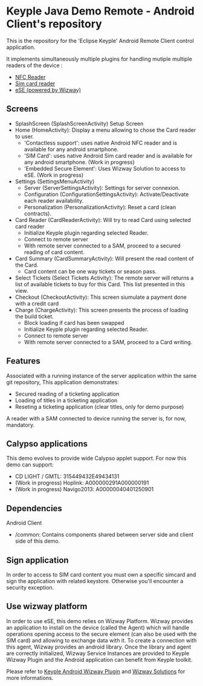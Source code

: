 # Keyple Java Demo Remote - Android Client's repository

This is the repository for the 'Eclipse Keyple' Android Remote Client control application.

It implements simultaneously multiple plugins for handling mutiple multiple readers of the device :

* [NFC Reader](https://github.com/calypsonet/keyple-android-plugin-nfc/)
* [Sim card reader](https://github.com/calypsonet/keyple-android-plugin-omapi/)
* [eSE (powered by Wizway)](https://github.com/calypsonet/keyple-android-plugin-wizway/)

## Screens

- SplashScreen (SplashScreenActivity) Setup Screen
- Home (HomeActivity): Display a menu allowing to chose the Card reader to user.
    - 'Contactless support': uses native Android NFC reader and is available for any android smartphone.
    - 'SIM Card': uses native Android Sim card reader and is available for any android smartphone. (Work in progress)
    - 'Embedded Secure Element': Uses Wizway Solution to access to eSE. (Work in progress)     
- Settings (SettingsMenuActivity)
    - Server (ServerSettingsActivity): Settings for server connexion.
    - Configuration (ConfigurationSettingsActivity): Activate/Deactivate each reader availability.
    - Personalization (PersonalizationActivity): Reset a card (clean contracts).
- Card Reader (CardReaderActivity): Will try to read Card using selected card reader
    - Initialize Keyple plugin regarding selected Reader.
    - Connect to remote server
    - With remote server connected to a SAM, proceed to a secured reading of card content.
- Card Summary (CardSummaryActivity): Will present the read content of the Card.
    - Card content can be one way tickets or season pass.
- Select Tickets (Select Tickets Activity): The remote server will returns a list of available tickets to buy for this Card. This list presented in this view.
- Checkout (CheckoutActivity): This screen siumulate a payment done with a credit card
- Charge (ChargeActivity): This screen presents the process of loading the build ticket.
    - Block loading if card has been swapped
    - Initialize Keyple plugin regarding selected Reader.
    - Connect to remote server
    - With remote server connected to a SAM, proceed to a Card writing.

## Features
Associated with a running instance of the server application within the same git repository, 
This application demonstrates:

* Secured reading of a ticketing application
* Loading of titles in a ticketing application
* Reseting a ticketing application (clear titles, only for demo purpose)

A reader with a SAM connected to device running the server is, for now, mandatory.

## Calypso applications
This demo evolves to provide wide Calypso applet support. For now this demo can support:

* CD LIGHT / GMTL: 315449432E49434131
* (Work in progress) Hoplink: A000000291A000000191
* (Work in progress) Navigo2013: A00000040401250901

## Dependencies

Android Client
- /common: Contains components shared between server side and client side of this demo. 

## Sign application

In order to access to SIM card content you must own a specific simcard and sign the application with related
keystore. Otherwise you'll encounter a security exception.

## Use wizway platform

In order to use eSE, this demo relies on Wizway Platform. 
Wizway provides an application to install on the device (called the Agent) which will handle 
operations opening access to the secure element (can also be used with the SIM card) and allowing to exchange
data with it.
To create a connection with this agent, Wizway provides an android library. 
Once the library and agent are correctly initialized, Wizway Service Instances are provided to
Keyple Wizway Plugin and the Android application can benefit from Keyple toolkit.

Please refer to [Keyple Android Wizway Plugin](https://github.com/calypsonet/keyple-android-plugin-wizway/) and
[Wizway Solutions](https://www.wizwaysolutions.com) for more informations.
